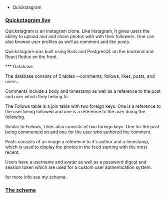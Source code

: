 * Quickstagram

### [Quickstagram live](https://quickstagram.herokuapp.com/#/)

Quickstagram is an Instagram clone. Like Instagram, it gives users the ability to upload and and share photos with with their followers. One can also browse user profiles as well as comment and like posts.

Quickstagram was built using Rails and PostgresQL on the backend and React Redux on the front.

*** Database

The database consists of 5 tables --comments, follows, likes, posts, and users.

Comments include a body and timestamp as well as a reference to the post and user which they belong to.

The Follows table is a join table with two foreign keys. One is a reference to the user being followed and one is a reference to the user doing the following.  

Similar to Follows, Likes also consists of two foreign keys. One for the post being commented on and one for the user who authored the comment.

Posts consists of an image a reference to it's author and a timestamp, which is used to display the photos in the feed starting with the most recent.

Users have a username and avatar as well as a password digest and session token which are used for a custom user authentication system.

for more info see my schema:

### [The schema](schema.md)
